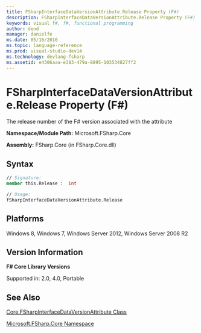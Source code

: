 ```yaml
---
title: FSharpInterfaceDataVersionAttribute.Release Property (F#)
description: FSharpInterfaceDataVersionAttribute.Release Property (F#)
keywords: visual f#, f#, functional programming
author: dend
manager: danielfe
ms.date: 05/16/2016
ms.topic: language-reference
ms.prod: visual-studio-dev14
ms.technology: devlang-fsharp
ms.assetid: e4306aaa-e383-479a-8895-103534827ff2 
---
```


# FSharpInterfaceDataVersionAttribute.Release Property (F#)

The release number of the F# version associated with the attribute

**Namespace/Module Path:** Microsoft.FSharp.Core

**Assembly:** FSharp.Core (in FSharp.Core.dll)


## Syntax

```fsharp
// Signature:
member this.Release :  int

// Usage:
fSharpInterfaceDataVersionAttribute.Release
```

## Platforms
Windows 8, Windows 7, Windows Server 2012, Windows Server 2008 R2


## Version Information
**F# Core Library Versions**

Supported in: 2.0, 4.0, Portable

## See Also
[Core.FSharpInterfaceDataVersionAttribute Class](Core.FSharpInterfaceDataVersionAttribute-Class-%5BFSharp%5D.md)

[Microsoft.FSharp.Core Namespace](Microsoft.FSharp.Core-Namespace-%5BFSharp%5D.md)